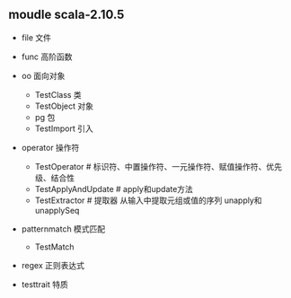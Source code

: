 ## moudle scala-2.10.5

- file  文件

- func 高阶函数

- oo 面向对象
    - TestClass  类
    - TestObject 对象
    - pg         包
    - TestImport 引入
    
- operator 操作符
    - TestOperator # 标识符、中置操作符、一元操作符、赋值操作符、优先级、结合性
    - TestApplyAndUpdate # apply和update方法
    - TestExtractor # 提取器 从输入中提取元组或值的序列 unapply和unapplySeq

- patternmatch 模式匹配
    - TestMatch
    
- regex   正则表达式

- testtrait 特质



